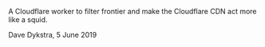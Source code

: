 A Cloudflare worker to filter frontier and make the Cloudflare CDN act
more like a squid.

Dave Dykstra, 5 June 2019
